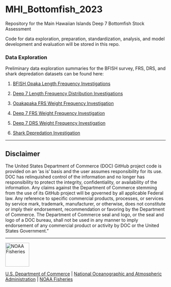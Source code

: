 # MHI_Bottomfish_2023
Repository for the Main Hawaiian Islands Deep 7 Bottomfish Stock Assessment


Code for data exploration, preparation, standardization, analysis, and model development and evaluation will be stored in this repo. 

### Data Exploration
Preliminary data exploration summaries for the BFISH survey, FRS, DRS, and shark depredation datasets can be found here:

  1. [BFISH Opaka Length Frequency Investigations](https://github.com/PIFSCstockassessments/MHI_Bottomfish_2023/blob/main/Data_exploration_Rmarkdowns/BFISH_Length_Comp.html)
  
  2. [Deep 7 Length Frequency Distribution Investigations](https://github.com/PIFSCstockassessments/MHI_Bottomfish_2023/blob/main/Data_exploration_Rmarkdowns/Deep_6_Length_Comps.html)  
  
  3. [Opakapaka FRS Weight Frequency Investigation](https://github.com/PIFSCstockassessments/MHI_Bottomfish_2023/blob/main/Data_exploration_Rmarkdowns/FRS_Opaka_Investigation.html)
  

  4. [Deep 7 FRS Weight Frequency Investigation](https://github.com/PIFSCstockassessments/MHI_Bottomfish_2023/blob/main/Data_exploration_Rmarkdowns/Deep7_FRS_Investigation.html)
  

  5. [Deep 7 DRS Weight Frequency Investigation](https://github.com/PIFSCstockassessments/MHI_Bottomfish_2023/blob/main/Data_exploration_Rmarkdowns/Deep7_DRS.html)
  
  
  6. [Shark Depredation Investigation](https://github.com/PIFSCstockassessments/MHI_Bottomfish_2023/blob/main/Data_exploration_Rmarkdowns/Shark_depredation.html)


<!-- Do not edit below. This adds the Disclaimer and NMFS footer. -->

-----

## Disclaimer

The United States Department of Commerce (DOC) GitHub project code is
provided on an ‘as is’ basis and the user assumes responsibility for its
use. DOC has relinquished control of the information and no longer has
responsibility to protect the integrity, confidentiality, or
availability of the information. Any claims against the Department of
Commerce stemming from the use of its GitHub project will be governed by
all applicable Federal law. Any reference to specific commercial
products, processes, or services by service mark, trademark,
manufacturer, or otherwise, does not constitute or imply their
endorsement, recommendation or favoring by the Department of Commerce.
The Department of Commerce seal and logo, or the seal and logo of a DOC
bureau, shall not be used in any manner to imply endorsement of any
commercial product or activity by DOC or the United States Government.”

-----

<img src="https://raw.githubusercontent.com/nmfs-general-modeling-tools/nmfspalette/main/man/figures/noaa-fisheries-rgb-2line-horizontal-small.png" height="75" alt="NOAA Fisheries">

[U.S. Department of Commerce](https://www.commerce.gov/) | [National
Oceanographic and Atmospheric Administration](https://www.noaa.gov) |
[NOAA Fisheries](https://www.fisheries.noaa.gov/)
